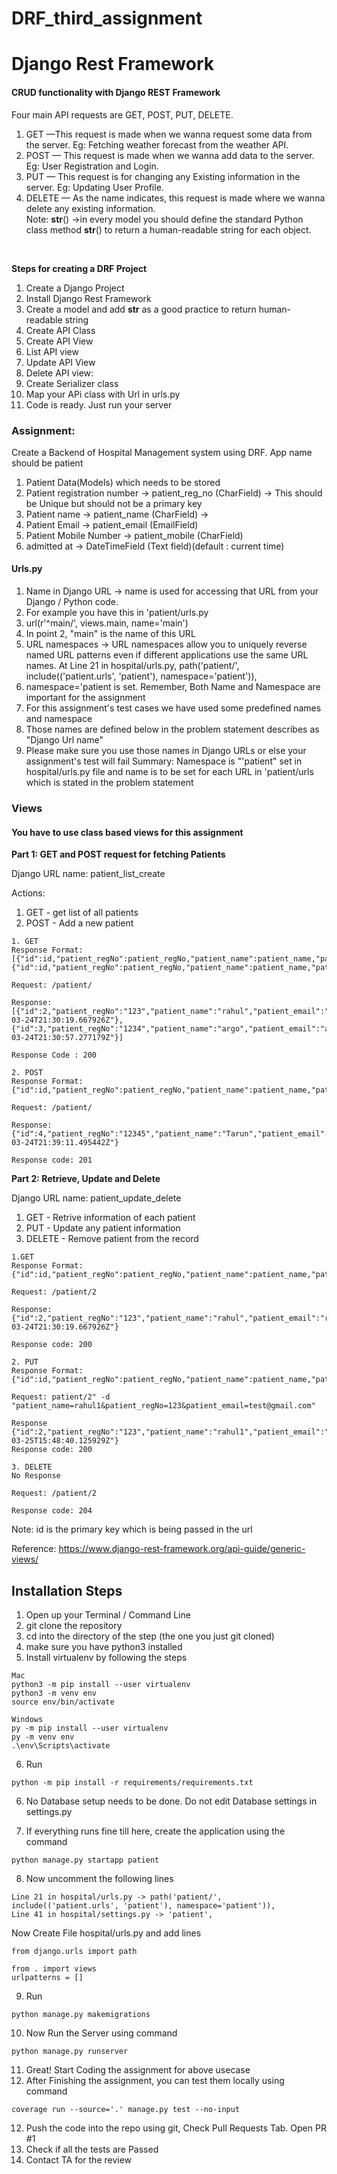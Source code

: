 # DRF_third_assignment
# Django Rest Framework


#### CRUD functionality with Django REST Framework

Four main API requests are GET, POST, PUT, DELETE.<br />
1. GET —This request is made when we wanna request some data from the server. Eg: Fetching weather forecast from the weather API.<br />
2. POST — This request is made when we wanna add data to the server. Eg: User Registration and Login.<br />
3. PUT — This request is for changing any Existing information in the server. Eg: Updating User Profile.<br />
4. DELETE — As the name indicates, this request is made where we wanna delete any existing information.<br />
Note: __str__() ->in every model you should define the standard Python class method __str__() to return a human-readable string for each object.<br />
<br />

**Steps for creating a DRF Project**<br />

1. Create a Django Project<br />
2. Install Django Rest Framework<br />
3. Create a model and add __str__ as a good practice to return human-readable string<br />
4. Create API Class<br />
5. Create API View<br />
6. List API view<br />
7. Update API View<br />
8. Delete API view:<br />
9. Create Serializer class<br />
10. Map your APi class with Url in urls.py<br />
11. Code is ready. Just run your server<br />

### Assignment:

Create a Backend of Hospital Management system using DRF. App name should be patient<br />
1. Patient Data(Models) which needs to be stored
2. Patient registration number -> patient_reg_no (CharField) -> This should be Unique but should not be a primary key
3. Patient name -> patient_name (CharField) -> 
4. Patient Email -> patient_email (EmailField)
5. Patient Mobile Number -> patient_mobile (CharField)
6. admitted at -> DateTimeField (Text field)(default : current time)

#### Urls.py

1. Name in Django URL -> name is used for accessing that URL from your Django / Python code.
2. For example you have this in 'patient/urls.py
3. url(r'^main/', views.main, name='main')
4. In point 2, "main" is the name of this URL
5. URL namespaces -> URL namespaces allow you to uniquely reverse named URL patterns even if different applications use the same URL names. At Line 21 in hospital/urls.py, path('patient/', include(('patient.urls', 'patient'), namespace='patient')),
6. namespace='patient is set. Remember, Both Name and Namespace are important for the assignment
7. For this assignment's test cases we have used some predefined names and namespace
8. Those names are defined below in the problem statement describes as "Django Url name"
9. Please make sure you use those names in Django URLs or else your assignment's test will fail Summary: Namespace is "'patient" set in hospital/urls.py file and name is to be set for each URL in 'patient/urls which is stated in the problem statement

### Views

#### You have to use class based views for this assignment

**Part 1: GET and POST request for fetching Patients**

Django URL name: patient_list_create<br />

Actions:<br />

1. GET - get list of all patients
2. POST - Add a new patient 

```
1. GET
Response Format:
[{"id":id,"patient_regNo":patient_regNo,"patient_name":patient_name,"patient_email":patient_email,"patient_mobile":patient_mobile,"admitted_at":admitted_at},   {"id":id,"patient_regNo":patient_regNo,"patient_name":patient_name,"patient_email":patient_email,"patient_mobile":patient_mobile,"admitted_at":admitted_at}]
  
Request: /patient/

Response: [{"id":2,"patient_regNo":"123","patient_name":"rahul","patient_email":"rahul123@gmail.com","patient_mobile":"0000000000","admitted_at":"2021-03-24T21:30:19.667926Z"},{"id":3,"patient_regNo":"1234","patient_name":"argo","patient_email":"argo@gmail.com","patient_mobile":"999999999","admitted_at":"2021-03-24T21:30:57.277179Z"}]

Response Code : 200
```

```
2. POST
Response Format:
{"id":id,"patient_regNo":patient_regNo,"patient_name":patient_name,"patient_email":patient_email,"patient_mobile":patient_mobile,"admitted_at":admitted_at}

Request: /patient/

Response: {"id":4,"patient_regNo":"12345","patient_name":"Tarun","patient_email":"Tarun@gmail.com","patient_mobile":"777777777","admitted_at":"2021-03-24T21:39:11.495442Z"}

Response code: 201
```

**Part 2: Retrieve, Update and Delete**

Django URL name: patient_update_delete<br />


1. GET - Retrive information of each patient
2. PUT - Update any patient information
3. DELETE - Remove patient from the record

```
1.GET
Response Format:
{"id":id,"patient_regNo":patient_regNo,"patient_name":patient_name,"patient_email":patient_email,"patient_mobile":patient_mobile,"admitted_at":admitted_at}

Request: /patient/2

Response: {"id":2,"patient_regNo":"123","patient_name":"rahul","patient_email":"rahul123@gmail.com","patient_mobile":"0000000000","admitted_at":"2021-03-24T21:30:19.667926Z"}

Response code: 200
```

``` 
2. PUT
Response Format: 
{"id":id,"patient_regNo":patient_regNo,"patient_name":patient_name,"patient_email":patient_email,"patient_mobile":patient_mobile,"admitted_at":admitted_at}

Request: patient/2" -d "patient_name=rahul1&patient_regNo=123&patient_email=test@gmail.com"

Response
{"id":2,"patient_regNo":"123","patient_name":"rahul1","patient_email":"test@gmail.com","patient_mobile":"0000000000","admitted_at":"2021-03-25T15:48:40.125929Z"}
Response code: 200
```


```
3. DELETE
No Response

Request: /patient/2

Response code: 204
```
 
Note: id is the primary key which is being passed in the url<br />
 
Reference: https://www.django-rest-framework.org/api-guide/generic-views/


## Installation Steps
1. Open up your Terminal / Command Line
2. git clone the repository
3. cd into the directory of the step (the one you just git cloned)
4. make sure you have python3 installed
5. Install virtualenv by following the steps 
```
Mac
python3 -m pip install --user virtualenv
python3 -m venv env
source env/bin/activate

Windows
py -m pip install --user virtualenv
py -m venv env
.\env\Scripts\activate
```
6. Run 
```
python -m pip install -r requirements/requirements.txt
```
6. No Database setup needs to be done. Do not edit Database settings in settings.py

7. If everything runs fine till here, create the application using the command
```
python manage.py startapp patient
```
8. Now uncomment the following lines
```
Line 21 in hospital/urls.py -> path('patient/', include(('patient.urls', 'patient'), namespace='patient')),
Line 41 in hospital/settings.py -> 'patient',
```
Now Create File hospital/urls.py and add lines
```
from django.urls import path

from . import views
urlpatterns = []
```
9. Run 
```
python manage.py makemigrations
```
10. Now Run the Server using command
```
python manage.py runserver
```
11.  Great! Start Coding the assignment for above usecase
12. After Finishing the assignment, you can test them locally using command 
```
coverage run --source='.' manage.py test --no-input
```
12. Push the code into the repo using git, Check Pull Requests Tab. Open PR #1
13. Check if all the tests are Passed
14. Contact TA for the review
